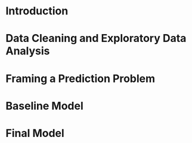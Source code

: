# Introduction

# Data Cleaning and Exploratory Data Analysis

# Framing a Prediction Problem

# Baseline Model

# Final Model